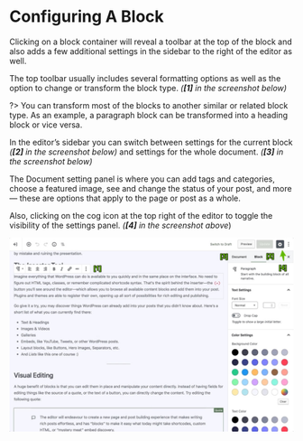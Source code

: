 # Configuring A Block

Clicking on a block container will reveal a toolbar at the top of the block and also adds a few additional settings in the sidebar to the right of the editor as well.

The top toolbar usually includes several formatting options as well as the option to change or transform the block type. *(**[1]** in the screenshot below)*

?> You can transform most of the blocks to another similar or related block type. As an example, a paragraph block can be transformed into a heading block or vice versa.

In the editor’s sidebar you can switch between settings for the current block *(**[2]** in the screenshot below)* and settings for the whole document. *(**[3]** in the screenshot below)*

The Document setting panel is where you can add tags and categories, choose a featured image, see and change the status of your post, and more — these are options that apply to the page or post as a whole.

Also, clicking on the cog icon at the top right of the editor to toggle the visibility of the settings panel. *(**[4]** in the screenshot above*)

![Locations of block and document settings](img/gutenberg-block-settings.jpg)
